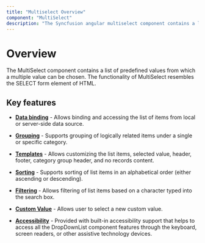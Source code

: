 ```yaml
---
title: "Multiselect Overview"
component: "MultiSelect"
description: "The Syncfusion angular multiselect component contains a list of predefined values from which a multiple value can be chosen."
---
```


# Overview

The MultiSelect component contains a list of predefined values from which a multiple
value can be chosen. The functionality of MultiSelect resembles the SELECT form element of HTML.

## Key features

* **[Data binding](/multi-select/data-binding/)** - Allows binding and accessing the list of items from local or server-side data source.

* **[Grouping](/multi-select/grouping/)** -  Supports grouping of logically related items under a single or specific category.

* **[Templates](/multi-select/templates/)** - Allows customizing the list items,
selected value, header, footer, category group header, and no records content.

* **[Sorting](../api/multi-select/#sortorder)** - Supports sorting
of list items in an alphabetical order (either ascending or descending).

* **[Filtering](/multi-select/filtering/)** - Allows filtering of list items based on a character typed into the search box.

* **[Custom Value](/multi-select/custom-value/)** - Allows user to select a new custom value.

* **[Accessibility](/multi-select/accessibility/)** - Provided with built-in accessibility
support that helps to access all the DropDownList component features through the keyboard,
screen readers, or other assistive technology devices.